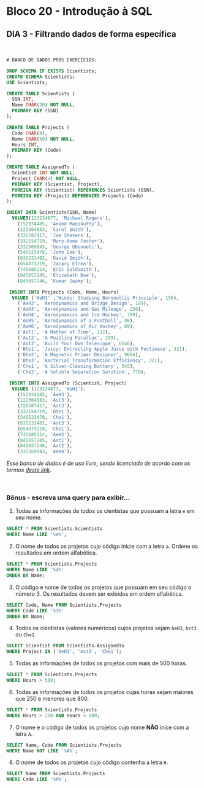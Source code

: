 # **Bloco 20 -** Introdução à SQL

## DIA 3 - Filtrando dados de forma específica

&nbsp;

```sql
# BANCO DE DADOS PROS EXERCÍCIOS:

DROP SCHEMA IF EXISTS Scientists;
CREATE SCHEMA Scientists;
USE Scientists;

CREATE TABLE Scientists (
  SSN INT,
  Name CHAR(30) NOT NULL,
  PRIMARY KEY (SSN)
);

CREATE TABLE Projects (
  Code CHAR(4),
  Name CHAR(50) NOT NULL,
  Hours INT,
  PRIMARY KEY (Code)
);

CREATE TABLE AssignedTo (
  Scientist INT NOT NULL,
  Project CHAR(4) NOT NULL,
  PRIMARY KEY (Scientist, Project),
  FOREIGN KEY (Scientist) REFERENCES Scientists (SSN),
  FOREIGN KEY (Project) REFERENCES Projects (Code)
);

INSERT INTO Scientists(SSN, Name)
  VALUES(123234877, 'Michael Rogers'),
    (152934485, 'Anand Manikutty'),
    (222364883, 'Carol Smith'),
    (326587417, 'Joe Stevens'),
    (332154719, 'Mary-Anne Foster'),
    (332569843, 'George ODonnell'),
    (546523478, 'John Doe'),
    (631231482, 'David Smith'),
    (654873219, 'Zacary Efron'),
    (745685214, 'Eric Goldsmith'),
    (845657245, 'Elizabeth Doe'),
    (845657246, 'Kumar Swamy');

 INSERT INTO Projects (Code, Name, Hours)
  VALUES ('AeH1' ,'Winds: Studying Bernoullis Principle', 156),
    ('AeH2', 'Aerodynamics and Bridge Design', 189),
    ('AeH3', 'Aerodynamics and Gas Mileage', 256),
    ('AeH4', 'Aerodynamics and Ice Hockey', 789),
    ('AeH5', 'Aerodynamics of a Football', 98),
    ('AeH6', 'Aerodynamics of Air Hockey', 89),
    ('Ast1', 'A Matter of Time', 112),
    ('Ast2', 'A Puzzling Parallax', 299),
    ('Ast3', 'Build Your Own Telescope', 6546),
    ('Bte1', 'Juicy: Extracting Apple Juice with Pectinase', 321),
    ('Bte2', 'A Magnetic Primer Designer', 9684),
    ('Bte3', 'Bacterial Transformation Efficiency', 321),
    ('Che1', 'A Silver-Cleaning Battery', 545),
    ('Che2', 'A Soluble Separation Solution', 778);

 INSERT INTO AssignedTo (Scientist, Project)
  VALUES (123234877, 'AeH1'),
    (152934485, 'AeH3'),
    (222364883, 'Ast3'),
    (326587417, 'Ast3'),
    (332154719, 'Bte1'),
    (546523478, 'Che1'),
    (631231482, 'Ast3'),
    (654873219, 'Che1'),
    (745685214, 'AeH3'),
    (845657245, 'Ast1'),
    (845657246, 'Ast2'),
    (332569843, 'AeH4');
```
*Esse banco de dados é de uso livre, sendo licenciado de acordo com os termos [deste link](https://creativecommons.org/licenses/by-sa/3.0/).*

&nbsp;

### **Bônus -** escreva uma query para exibir...

1. Todas as informações de todos os cientistas que possuam a letra `e` em seu nome.
```sql
SELECT * FROM Scientists.Scientists
WHERE Name LIKE '%e%';
```

2. O nome de todos os projetos cujo código inicie com a letra `a`. Ordene os resultados em ordem alfabética.
```sql
SELECT * FROM Scientists.Projects
WHERE Name LIKE '%a%'
ORDER BY Name;
```

3. O código e nome de todos os projetos que possuam em seu código o número 3. Os resultados devem ser exibidos em ordem alfabética.
```sql
SELECT Code, Name FROM Scientists.Projects
WHERE Code LIKE '%3%'
ORDER BY Name;
```

4. Todos os cientistas (valores numéricos) cujos projetos sejam `AeH3`, `Ast3` ou `Che1`.
```sql
SELECT Scientist FROM Scientists.AssignedTo
WHERE Project IN ('AeH3', 'Ast3', 'Che1');
```

5. Todas as informações de todos os projetos com mais de 500 horas.
```sql
SELECT * FROM Scientists.Projects
WHERE Hours > 500;
```

6. Todas as informações de todos os projetos cujas horas sejam maiores que 250 e menores que 800.
```sql
SELECT * FROM Scientists.Projects
WHERE Hours > 250 AND Hours < 800;
```

7. O nome e o código de todos os projetos cujo nome **NÃO** inice com a letra `A`.
```sql
SELECT Name, Code FROM Scientists.Projects
WHERE Name NOT LIKE '%A%';
```

8. O nome de todos os projetos cujo código contenha a letra `H`.
```sql
SELECT Name FROM Scientists.Projects
WHERE Code LIKE '%H%';
```
